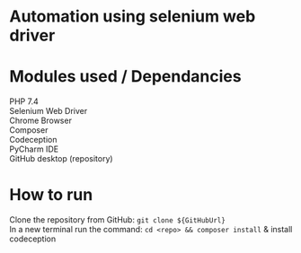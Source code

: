 # Automation using selenium web driver
# Modules used / Dependancies
PHP 7.4 <br>
Selenium Web Driver <br>
Chrome Browser <br>
Composer <br>
Codeception <br>
PyCharm IDE<br>
GitHub desktop (repository) <br>
# How to run
Clone the repository from GitHub: ```git clone ${GitHubUrl}``` <br>
In a new terminal run the command: ```cd <repo> && composer install``` & install codeception
